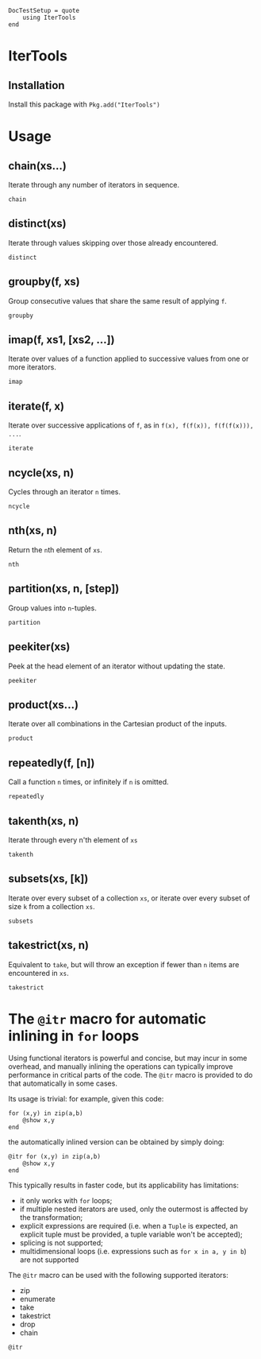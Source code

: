 ```@meta
DocTestSetup = quote
    using IterTools
end
```

# IterTools

## Installation

Install this package with `Pkg.add("IterTools")`

# Usage

## chain(xs...)

Iterate through any number of iterators in sequence.

```@docs
chain
```

## distinct(xs)

Iterate through values skipping over those already encountered.

```@docs
distinct
```

## groupby(f, xs)

Group consecutive values that share the same result of applying `f`.

```@docs
groupby
```

## imap(f, xs1, [xs2, ...])

Iterate over values of a function applied to successive values from one or more iterators.

```@docs
imap
```

## iterate(f, x)

Iterate over successive applications of `f`, as in `f(x), f(f(x)), f(f(f(x))), ...`.

```@docs
iterate
```

## ncycle(xs, n)

Cycles through an iterator `n` times.

```@docs
ncycle
```

## nth(xs, n)

Return the `n`th element of `xs`.

```@docs
nth
```

## partition(xs, n, [step])

Group values into `n`-tuples.

```@docs
partition
```

## peekiter(xs)

Peek at the head element of an iterator without updating the state.

```@docs
peekiter
```

## product(xs...)

Iterate over all combinations in the Cartesian product of the inputs.

```@docs
product
```

## repeatedly(f, [n])

Call a function `n` times, or infinitely if `n` is omitted.

```@docs
repeatedly
```

## takenth(xs, n)

Iterate through every n'th element of `xs`

```@docs
takenth
```

## subsets(xs, [k])

Iterate over every subset of a collection `xs`, or iterate over every subset of size `k` from a collection `xs`.

```@docs
subsets
```

## takestrict(xs, n)

Equivalent to `take`, but will throw an exception if fewer than `n` items are encountered in `xs`.

```@docs
takestrict
```

# The `@itr` macro for automatic inlining in `for` loops

Using functional iterators is powerful and concise, but may incur in some overhead, and manually inlining the operations can typically improve performance in critical parts of the code. The `@itr` macro is provided to do that automatically in some cases.

Its usage is trivial: for example, given this code:

```
for (x,y) in zip(a,b)
    @show x,y
end
```

the automatically inlined version can be obtained by simply doing:

```
@itr for (x,y) in zip(a,b)
    @show x,y
end
```

This typically results in faster code, but its applicability has limitations:

* it only works with `for` loops;
* if multiple nested iterators are used, only the outermost is affected by the transformation;
* explicit expressions are required (i.e. when a `Tuple` is expected, an explicit tuple must be provided, a tuple variable won't be accepted);
* splicing is not supported;
* multidimensional loops (i.e. expressions such as `for x in a, y in b`) are not supported

The `@itr` macro can be used with the following supported iterators:

* zip
* enumerate
* take
* takestrict
* drop
* chain

```@docs
@itr
```
